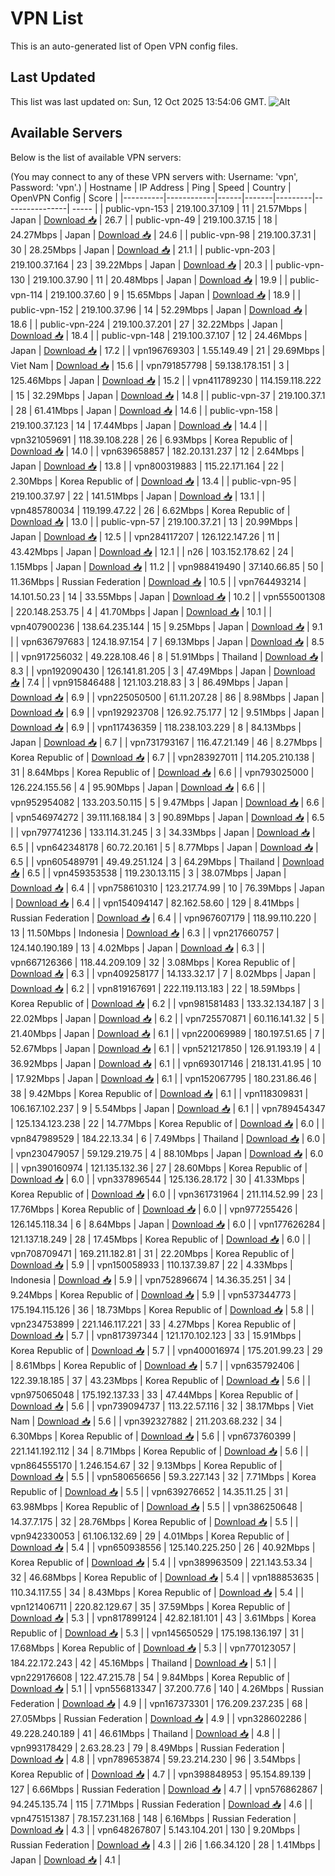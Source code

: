 # VPN List

This is an auto-generated list of Open VPN config files.

## Last Updated

This list was last updated on: Sun, 12 Oct 2025 13:54:06 GMT.
![Alt](https://repobeats.axiom.co/api/embed/186b98318ef1479477931607c1ad7d823f12451f.svg "Repobeats analytics image")

## Available Servers

Below is the list of available VPN servers:

(You may connect to any of these VPN servers with: Username: 'vpn', Password: 'vpn'.)
| Hostname | IP Address | Ping | Speed | Country | OpenVPN Config | Score |
|----------|------------|------|-------|---------|----------------| ----- |
| public-vpn-153 | 219.100.37.109 | 11 | 21.57Mbps | Japan | [Download 📥](./configs/server_0_JP.ovpn) | 26.7 |
| public-vpn-49 | 219.100.37.15 | 18 | 24.27Mbps | Japan | [Download 📥](./configs/server_1_JP.ovpn) | 24.6 |
| public-vpn-98 | 219.100.37.31 | 30 | 28.25Mbps | Japan | [Download 📥](./configs/server_2_JP.ovpn) | 21.1 |
| public-vpn-203 | 219.100.37.164 | 23 | 39.22Mbps | Japan | [Download 📥](./configs/server_3_JP.ovpn) | 20.3 |
| public-vpn-130 | 219.100.37.90 | 11 | 20.48Mbps | Japan | [Download 📥](./configs/server_4_JP.ovpn) | 19.9 |
| public-vpn-114 | 219.100.37.60 | 9 | 15.65Mbps | Japan | [Download 📥](./configs/server_5_JP.ovpn) | 18.9 |
| public-vpn-152 | 219.100.37.96 | 14 | 52.29Mbps | Japan | [Download 📥](./configs/server_6_JP.ovpn) | 18.6 |
| public-vpn-224 | 219.100.37.201 | 27 | 32.22Mbps | Japan | [Download 📥](./configs/server_7_JP.ovpn) | 18.4 |
| public-vpn-148 | 219.100.37.107 | 12 | 24.46Mbps | Japan | [Download 📥](./configs/server_8_JP.ovpn) | 17.2 |
| vpn196769303 | 1.55.149.49 | 21 | 29.69Mbps | Viet Nam | [Download 📥](./configs/server_9_VN.ovpn) | 15.6 |
| vpn791857798 | 59.138.178.151 | 3 | 125.46Mbps | Japan | [Download 📥](./configs/server_10_JP.ovpn) | 15.2 |
| vpn411789230 | 114.159.118.222 | 15 | 32.29Mbps | Japan | [Download 📥](./configs/server_11_JP.ovpn) | 14.8 |
| public-vpn-37 | 219.100.37.1 | 28 | 61.41Mbps | Japan | [Download 📥](./configs/server_12_JP.ovpn) | 14.6 |
| public-vpn-158 | 219.100.37.123 | 14 | 17.44Mbps | Japan | [Download 📥](./configs/server_13_JP.ovpn) | 14.4 |
| vpn321059691 | 118.39.108.228 | 26 | 6.93Mbps | Korea Republic of | [Download 📥](./configs/server_14_KR.ovpn) | 14.0 |
| vpn639658857 | 182.20.131.237 | 12 | 2.64Mbps | Japan | [Download 📥](./configs/server_15_JP.ovpn) | 13.8 |
| vpn800319883 | 115.22.171.164 | 22 | 2.30Mbps | Korea Republic of | [Download 📥](./configs/server_16_KR.ovpn) | 13.4 |
| public-vpn-95 | 219.100.37.97 | 22 | 141.51Mbps | Japan | [Download 📥](./configs/server_17_JP.ovpn) | 13.1 |
| vpn485780034 | 119.199.47.22 | 26 | 6.62Mbps | Korea Republic of | [Download 📥](./configs/server_18_KR.ovpn) | 13.0 |
| public-vpn-57 | 219.100.37.21 | 13 | 20.99Mbps | Japan | [Download 📥](./configs/server_19_JP.ovpn) | 12.5 |
| vpn284117207 | 126.122.147.26 | 11 | 43.42Mbps | Japan | [Download 📥](./configs/server_20_JP.ovpn) | 12.1 |
| n26 | 103.152.178.62 | 24 | 1.15Mbps | Japan | [Download 📥](./configs/server_21_JP.ovpn) | 11.2 |
| vpn988419490 | 37.140.66.85 | 50 | 11.36Mbps | Russian Federation | [Download 📥](./configs/server_22_RU.ovpn) | 10.5 |
| vpn764493214 | 14.101.50.23 | 14 | 33.55Mbps | Japan | [Download 📥](./configs/server_23_JP.ovpn) | 10.2 |
| vpn555001308 | 220.148.253.75 | 4 | 41.70Mbps | Japan | [Download 📥](./configs/server_24_JP.ovpn) | 10.1 |
| vpn407900236 | 138.64.235.144 | 15 | 9.25Mbps | Japan | [Download 📥](./configs/server_25_JP.ovpn) | 9.1 |
| vpn636797683 | 124.18.97.154 | 7 | 69.13Mbps | Japan | [Download 📥](./configs/server_26_JP.ovpn) | 8.5 |
| vpn917256032 | 49.228.108.46 | 8 | 51.91Mbps | Thailand | [Download 📥](./configs/server_27_TH.ovpn) | 8.3 |
| vpn192090430 | 126.141.81.205 | 3 | 47.49Mbps | Japan | [Download 📥](./configs/server_28_JP.ovpn) | 7.4 |
| vpn915846488 | 121.103.218.83 | 3 | 86.49Mbps | Japan | [Download 📥](./configs/server_29_JP.ovpn) | 6.9 |
| vpn225050500 | 61.11.207.28 | 86 | 8.98Mbps | Japan | [Download 📥](./configs/server_30_JP.ovpn) | 6.9 |
| vpn192923708 | 126.92.75.177 | 12 | 9.51Mbps | Japan | [Download 📥](./configs/server_31_JP.ovpn) | 6.9 |
| vpn117436359 | 118.238.103.229 | 8 | 84.13Mbps | Japan | [Download 📥](./configs/server_32_JP.ovpn) | 6.7 |
| vpn731793167 | 116.47.21.149 | 46 | 8.27Mbps | Korea Republic of | [Download 📥](./configs/server_33_KR.ovpn) | 6.7 |
| vpn283927011 | 114.205.210.138 | 31 | 8.64Mbps | Korea Republic of | [Download 📥](./configs/server_34_KR.ovpn) | 6.6 |
| vpn793025000 | 126.224.155.56 | 4 | 95.90Mbps | Japan | [Download 📥](./configs/server_35_JP.ovpn) | 6.6 |
| vpn952954082 | 133.203.50.115 | 5 | 9.47Mbps | Japan | [Download 📥](./configs/server_36_JP.ovpn) | 6.6 |
| vpn546974272 | 39.111.168.184 | 3 | 90.89Mbps | Japan | [Download 📥](./configs/server_37_JP.ovpn) | 6.5 |
| vpn797741236 | 133.114.31.245 | 3 | 34.33Mbps | Japan | [Download 📥](./configs/server_38_JP.ovpn) | 6.5 |
| vpn642348178 | 60.72.20.161 | 5 | 8.77Mbps | Japan | [Download 📥](./configs/server_39_JP.ovpn) | 6.5 |
| vpn605489791 | 49.49.251.124 | 3 | 64.29Mbps | Thailand | [Download 📥](./configs/server_40_TH.ovpn) | 6.5 |
| vpn459353538 | 119.230.13.115 | 3 | 38.07Mbps | Japan | [Download 📥](./configs/server_41_JP.ovpn) | 6.4 |
| vpn758610310 | 123.217.74.99 | 10 | 76.39Mbps | Japan | [Download 📥](./configs/server_42_JP.ovpn) | 6.4 |
| vpn154094147 | 82.162.58.60 | 129 | 8.41Mbps | Russian Federation | [Download 📥](./configs/server_43_RU.ovpn) | 6.4 |
| vpn967607179 | 118.99.110.220 | 13 | 11.50Mbps | Indonesia | [Download 📥](./configs/server_44_ID.ovpn) | 6.3 |
| vpn217660757 | 124.140.190.189 | 13 | 4.02Mbps | Japan | [Download 📥](./configs/server_45_JP.ovpn) | 6.3 |
| vpn667126366 | 118.44.209.109 | 32 | 3.08Mbps | Korea Republic of | [Download 📥](./configs/server_46_KR.ovpn) | 6.3 |
| vpn409258177 | 14.133.32.17 | 7 | 8.02Mbps | Japan | [Download 📥](./configs/server_47_JP.ovpn) | 6.2 |
| vpn819167691 | 222.119.113.183 | 22 | 18.59Mbps | Korea Republic of | [Download 📥](./configs/server_48_KR.ovpn) | 6.2 |
| vpn981581483 | 133.32.134.187 | 3 | 22.02Mbps | Japan | [Download 📥](./configs/server_49_JP.ovpn) | 6.2 |
| vpn725570871 | 60.116.141.32 | 5 | 21.40Mbps | Japan | [Download 📥](./configs/server_50_JP.ovpn) | 6.1 |
| vpn220069989 | 180.197.51.65 | 7 | 52.67Mbps | Japan | [Download 📥](./configs/server_51_JP.ovpn) | 6.1 |
| vpn521217850 | 126.91.193.19 | 4 | 36.92Mbps | Japan | [Download 📥](./configs/server_52_JP.ovpn) | 6.1 |
| vpn693017146 | 218.131.41.95 | 10 | 17.92Mbps | Japan | [Download 📥](./configs/server_53_JP.ovpn) | 6.1 |
| vpn152067795 | 180.231.86.46 | 38 | 9.42Mbps | Korea Republic of | [Download 📥](./configs/server_54_KR.ovpn) | 6.1 |
| vpn118309831 | 106.167.102.237 | 9 | 5.54Mbps | Japan | [Download 📥](./configs/server_55_JP.ovpn) | 6.1 |
| vpn789454347 | 125.134.123.238 | 22 | 14.77Mbps | Korea Republic of | [Download 📥](./configs/server_56_KR.ovpn) | 6.0 |
| vpn847989529 | 184.22.13.34 | 6 | 7.49Mbps | Thailand | [Download 📥](./configs/server_57_TH.ovpn) | 6.0 |
| vpn230479057 | 59.129.219.75 | 4 | 88.10Mbps | Japan | [Download 📥](./configs/server_58_JP.ovpn) | 6.0 |
| vpn390160974 | 121.135.132.36 | 27 | 28.60Mbps | Korea Republic of | [Download 📥](./configs/server_59_KR.ovpn) | 6.0 |
| vpn337896544 | 125.136.28.172 | 30 | 41.33Mbps | Korea Republic of | [Download 📥](./configs/server_60_KR.ovpn) | 6.0 |
| vpn361731964 | 211.114.52.99 | 23 | 17.76Mbps | Korea Republic of | [Download 📥](./configs/server_61_KR.ovpn) | 6.0 |
| vpn977255426 | 126.145.118.34 | 6 | 8.64Mbps | Japan | [Download 📥](./configs/server_62_JP.ovpn) | 6.0 |
| vpn177626284 | 121.137.18.249 | 28 | 17.45Mbps | Korea Republic of | [Download 📥](./configs/server_63_KR.ovpn) | 6.0 |
| vpn708709471 | 169.211.182.81 | 31 | 22.20Mbps | Korea Republic of | [Download 📥](./configs/server_64_KR.ovpn) | 5.9 |
| vpn150058933 | 110.137.39.87 | 22 | 4.33Mbps | Indonesia | [Download 📥](./configs/server_65_ID.ovpn) | 5.9 |
| vpn752896674 | 14.36.35.251 | 34 | 9.24Mbps | Korea Republic of | [Download 📥](./configs/server_66_KR.ovpn) | 5.9 |
| vpn537344773 | 175.194.115.126 | 36 | 18.73Mbps | Korea Republic of | [Download 📥](./configs/server_67_KR.ovpn) | 5.8 |
| vpn234753899 | 221.146.117.221 | 33 | 4.27Mbps | Korea Republic of | [Download 📥](./configs/server_68_KR.ovpn) | 5.7 |
| vpn817397344 | 121.170.102.123 | 33 | 15.91Mbps | Korea Republic of | [Download 📥](./configs/server_69_KR.ovpn) | 5.7 |
| vpn400016974 | 175.201.99.23 | 29 | 8.61Mbps | Korea Republic of | [Download 📥](./configs/server_70_KR.ovpn) | 5.7 |
| vpn635792406 | 122.39.18.185 | 37 | 43.23Mbps | Korea Republic of | [Download 📥](./configs/server_71_KR.ovpn) | 5.6 |
| vpn975065048 | 175.192.137.33 | 33 | 47.44Mbps | Korea Republic of | [Download 📥](./configs/server_72_KR.ovpn) | 5.6 |
| vpn739094737 | 113.22.57.116 | 32 | 38.17Mbps | Viet Nam | [Download 📥](./configs/server_73_VN.ovpn) | 5.6 |
| vpn392327882 | 211.203.68.232 | 34 | 6.30Mbps | Korea Republic of | [Download 📥](./configs/server_74_KR.ovpn) | 5.6 |
| vpn673760399 | 221.141.192.112 | 34 | 8.71Mbps | Korea Republic of | [Download 📥](./configs/server_75_KR.ovpn) | 5.6 |
| vpn864555170 | 1.246.154.67 | 32 | 9.13Mbps | Korea Republic of | [Download 📥](./configs/server_76_KR.ovpn) | 5.5 |
| vpn580656656 | 59.3.227.143 | 32 | 7.71Mbps | Korea Republic of | [Download 📥](./configs/server_77_KR.ovpn) | 5.5 |
| vpn639276652 | 14.35.11.25 | 31 | 63.98Mbps | Korea Republic of | [Download 📥](./configs/server_78_KR.ovpn) | 5.5 |
| vpn386250648 | 14.37.7.175 | 32 | 28.76Mbps | Korea Republic of | [Download 📥](./configs/server_79_KR.ovpn) | 5.5 |
| vpn942330053 | 61.106.132.69 | 29 | 4.01Mbps | Korea Republic of | [Download 📥](./configs/server_80_KR.ovpn) | 5.4 |
| vpn650938556 | 125.140.225.250 | 26 | 40.92Mbps | Korea Republic of | [Download 📥](./configs/server_81_KR.ovpn) | 5.4 |
| vpn389963509 | 221.143.53.34 | 32 | 46.68Mbps | Korea Republic of | [Download 📥](./configs/server_82_KR.ovpn) | 5.4 |
| vpn188853635 | 110.34.117.55 | 34 | 8.43Mbps | Korea Republic of | [Download 📥](./configs/server_83_KR.ovpn) | 5.4 |
| vpn121406711 | 220.82.129.67 | 35 | 37.59Mbps | Korea Republic of | [Download 📥](./configs/server_84_KR.ovpn) | 5.3 |
| vpn817899124 | 42.82.181.101 | 43 | 3.61Mbps | Korea Republic of | [Download 📥](./configs/server_85_KR.ovpn) | 5.3 |
| vpn145650529 | 175.198.136.197 | 31 | 17.68Mbps | Korea Republic of | [Download 📥](./configs/server_86_KR.ovpn) | 5.3 |
| vpn770123057 | 184.22.172.243 | 42 | 45.16Mbps | Thailand | [Download 📥](./configs/server_87_TH.ovpn) | 5.1 |
| vpn229176608 | 122.47.215.78 | 54 | 9.84Mbps | Korea Republic of | [Download 📥](./configs/server_88_KR.ovpn) | 5.1 |
| vpn556813347 | 37.200.77.6 | 140 | 4.26Mbps | Russian Federation | [Download 📥](./configs/server_89_RU.ovpn) | 4.9 |
| vpn167373301 | 176.209.237.235 | 68 | 27.05Mbps | Russian Federation | [Download 📥](./configs/server_90_RU.ovpn) | 4.9 |
| vpn328602286 | 49.228.240.189 | 41 | 46.61Mbps | Thailand | [Download 📥](./configs/server_91_TH.ovpn) | 4.8 |
| vpn993178429 | 2.63.28.23 | 79 | 8.49Mbps | Russian Federation | [Download 📥](./configs/server_92_RU.ovpn) | 4.8 |
| vpn789653874 | 59.23.214.230 | 96 | 3.54Mbps | Korea Republic of | [Download 📥](./configs/server_93_KR.ovpn) | 4.7 |
| vpn398848953 | 95.154.89.139 | 127 | 6.66Mbps | Russian Federation | [Download 📥](./configs/server_94_RU.ovpn) | 4.7 |
| vpn576862867 | 94.245.135.74 | 115 | 7.71Mbps | Russian Federation | [Download 📥](./configs/server_95_RU.ovpn) | 4.6 |
| vpn475151387 | 78.157.231.168 | 148 | 6.16Mbps | Russian Federation | [Download 📥](./configs/server_96_RU.ovpn) | 4.3 |
| vpn648267807 | 5.143.104.201 | 130 | 9.20Mbps | Russian Federation | [Download 📥](./configs/server_97_RU.ovpn) | 4.3 |
| 2i6 | 1.66.34.120 | 28 | 1.41Mbps | Japan | [Download 📥](./configs/server_98_JP.ovpn) | 4.1 |
